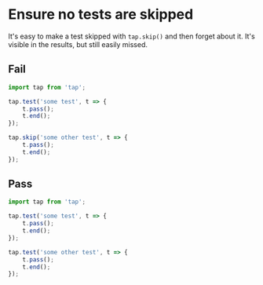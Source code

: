 # Ensure no tests are skipped

It's easy to make a test skipped with `tap.skip()` and then forget about it. It's visible in the results, but still easily missed.


## Fail

```js
import tap from 'tap';

tap.test('some test', t => {
	t.pass();
	t.end();
});

tap.skip('some other test', t => {
	t.pass();
	t.end();
});
```


## Pass

```js
import tap from 'tap';

tap.test('some test', t => {
	t.pass();
	t.end();
});

tap.test('some other test', t => {
	t.pass();
	t.end();
});
```
